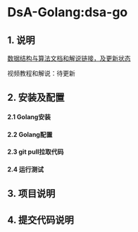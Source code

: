 # DsA-Golang:dsa-go

## 1. 说明

[数据结构与算法文档和解说链接，及更新状态](http://sijing233.com/2019/11/29/a4-dsa.html)

视频教程和解说：待更新

## 2. 安装及配置

#### 2.1 Golang安装


#### 2.2 Golang配置

#### 2.3 git pull拉取代码

#### 2.4 运行测试

## 3. 项目说明

## 4. 提交代码说明